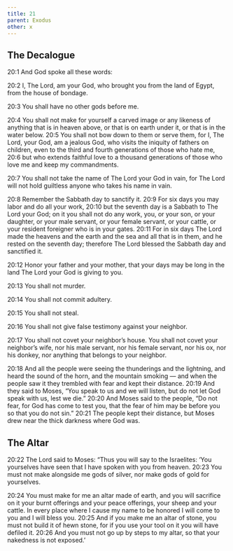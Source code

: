 ```yaml
---
title: 21
parent: Exodus
other: x
---
```


## The Decalogue

<a name="20:1">20:1</a> And God spoke all these words:

<a name="20:2">20:2</a> I, The Lord, am your God, who brought you from the land of Egypt, from the house of bondage.

<a name="20:3">20:3</a> You shall have no other gods before me.

<a name="20:4">20:4</a> You shall not make for yourself a carved image or any likeness of anything that is in heaven above, or that is on earth under it, or that is in the water below. <a name="20:5">20:5</a> You shall not bow down to them or serve them, for I, The Lord, your God, am a jealous God, who visits the iniquity of fathers on children, even to the third and fourth generations of those who hate me, <a name="20:6">20:6</a> but who extends faithful love to a thousand generations of those who love me and keep my commandments.

<a name="20:7">20:7</a> You shall not take the name of The Lord your God in vain, for The Lord will not hold guiltless anyone who takes his name in vain.

<a name="20:8">20:8</a> Remember the Sabbath day to sanctify it. <a name="20:9">20:9</a> For six days you may labor and do all your work, <a name="20:10">20:10</a> but the seventh day is a Sabbath to The Lord your God; on it you shall not do any work, you, or your son, or your daughter, or your male servant, or your female servant, or your cattle, or your resident foreigner who is in your gates. <a name="20:11">20:11</a> For in six days The Lord made the heavens and the earth and the sea and all that is in them, and he rested on the seventh day; therefore The Lord blessed the Sabbath day and sanctified it.

<a name="20:12">20:12</a> Honor your father and your mother, that your days may be long in the land The Lord your God is giving to you.

<a name="20:13">20:13</a> You shall not murder.

<a name="20:14">20:14</a> You shall not commit adultery.

<a name="20:15">20:15</a> You shall not steal.

<a name="20:16">20:16</a> You shall not give false testimony against your neighbor.

<a name="20:17">20:17</a> You shall not covet your neighbor’s house. You shall not covet your neighbor’s wife, nor his male servant, nor his female servant, nor his ox, nor his donkey, nor anything that belongs to your neighbor.

<a name="20:18">20:18</a> And all the people were seeing the thunderings and the lightning, and heard the sound of the horn, and the mountain smoking  —  and when the people saw it they trembled with fear and kept their distance. <a name="20:19">20:19</a> And they said to Moses, “You speak to us and we will listen, but do not let God speak with us, lest we die.” <a name="20:20">20:20</a> And Moses said to the people, “Do not fear, for God has come to test you, that the fear of him may be before you so that you do not sin.” <a name="20:21">20:21</a> The people kept their distance, but Moses drew near the thick darkness where God was.

## The Altar

<a name="20:22">20:22</a> The Lord said to Moses: “Thus you will say to the Israelites: ‘You yourselves have seen that I have spoken with you from heaven. <a name="20:23">20:23</a> You must not make alongside me gods of silver, nor make gods of gold for yourselves.

<a name="20:24">20:24</a> You must make for me an altar made of earth, and you will sacrifice on it your burnt offerings and your peace offerings, your sheep and your cattle. In every place where I cause my name to be honored I will come to you and I will bless you. <a name="20:25">20:25</a> And if you make me an altar of stone, you must not build it of hewn stone, for if you use your tool on it you will have defiled it. <a name="20:26">20:26</a> And you must not go up by steps to my altar, so that your nakedness is not exposed.’